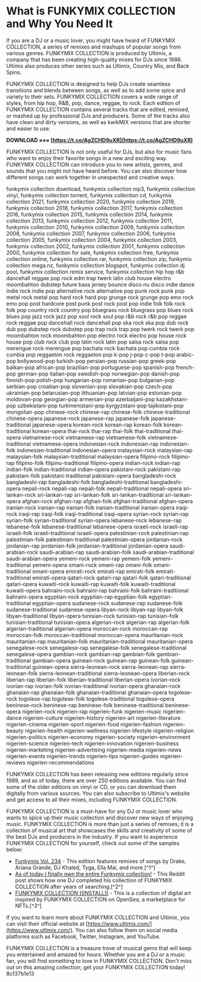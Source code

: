 # What is FUNKYMIX COLLECTION and Why You Need It
 
If you are a DJ or a music lover, you might have heard of FUNKYMIX COLLECTION, a series of remixes and mashups of popular songs from various genres. FUNKYMIX COLLECTION is produced by Ultimix, a company that has been creating high-quality mixes for DJs since 1986. Ultimix also produces other series such as Ultimix, Country Mix, and Back Spins.
 
FUNKYMIX COLLECTION is designed to help DJs create seamless transitions and blends between songs, as well as to add some spice and variety to their sets. FUNKYMIX COLLECTION covers a wide range of styles, from hip hop, R&B, pop, dance, reggae, to rock. Each edition of FUNKYMIX COLLECTION contains several tracks that are edited, remixed, or mashed up by professional DJs and producers. Some of the tracks also have clean and dirty versions, as well as kwikMIX versions that are shorter and easier to use.
 
**DOWNLOAD »»» [https://t.co/AgZCHD9uXR](https://t.co/AgZCHD9uXR)**


 
FUNKYMIX COLLECTION is not only useful for DJs, but also for music fans who want to enjoy their favorite songs in a new and exciting way. FUNKYMIX COLLECTION can introduce you to new artists, genres, and sounds that you might not have heard before. You can also discover how different songs can work together in unexpected and creative ways.
 
funkymix collection download,  funkymix collection mp3,  funkymix collection vinyl,  funkymix collection torrent,  funkymix collection cd,  funkymix collection 2021,  funkymix collection 2020,  funkymix collection 2019,  funkymix collection 2018,  funkymix collection 2017,  funkymix collection 2016,  funkymix collection 2015,  funkymix collection 2014,  funkymix collection 2013,  funkymix collection 2012,  funkymix collection 2011,  funkymix collection 2010,  funkymix collection 2009,  funkymix collection 2008,  funkymix collection 2007,  funkymix collection 2006,  funkymix collection 2005,  funkymix collection 2004,  funkymix collection 2003,  funkymix collection 2002,  funkymix collection 2001,  funkymix collection 2000,  funkymix collection for sale,  funkymix collection free,  funkymix collection online,  funkymix collection rar,  funkymix collection zip,  funkymix collection mega.nz,  funkymix collection blogspot,  funkymix collection dj pool,  funkymix collection remix service,  funkymix collection hip hop r&b dancehall reggae pop rock edm trap twerk latin club house electro moombahton dubstep future bass jersey bounce disco nu disco indie dance indie rock indie pop alternative rock alternative pop punk rock punk pop metal rock metal pop hard rock hard pop grunge rock grunge pop emo rock emo pop post hardcore post punk post rock post pop indie folk folk rock folk pop country rock country pop bluegrass rock bluegrass pop blues rock blues pop jazz rock jazz pop soul rock soul pop r&b rock r&b pop reggae rock reggae pop dancehall rock dancehall pop ska rock ska pop dub rock dub pop dubstep rock dubstep pop trap rock trap pop twerk rock twerk pop moombahton rock moombahton pop electro rock electro pop house rock house pop club rock club pop latin rock latin pop salsa rock salsa pop merengue rock merengue pop bachata rock bachata pop cumbia rock cumbia pop reggaeton rock reggaeton pop k-pop j-pop c-pop t-pop arabic-pop bollywood-pop turkish-pop persian-pop russian-pop greek-pop balkan-pop african-pop brazilian-pop portuguese-pop spanish-pop french-pop german-pop italian-pop swedish-pop norwegian-pop danish-pop finnish-pop polish-pop hungarian-pop romanian-pop bulgarian-pop serbian-pop croatian-pop slovenian-pop slovakian-pop czech-pop ukrainian-pop belarusian-pop lithuanian-pop latvian-pop estonian-pop moldovan-pop georgian-pop armenian-pop azerbaijani-pop kazakhstani-pop uzbekistani-pop turkmenistani-pop kyrgyzstani-pop tajikistani-pop mongolian-pop chinese-rock chinese-rap chinese-folk chinese-traditional chinese-opera japanese-rock japanese-rap japanese-folk japanese-traditional japanese-opera korean-rock korean-rap korean-folk korean-traditional korean-opera thai-rock thai-rap thai-folk thai-traditional thai-opera vietnamese-rock vietnamese-rap vietnamese-folk vietnamese-traditional vietnamese-opera indonesian-rock indonesian-rap indonesian-folk indonesian-traditional indonesian-opera malaysian-rock malaysian-rap malaysian-folk malaysian-traditional malaysian-opera filipino-rock filipino-rap filipino-folk filipino-traditional filipino-opera indian-rock indian-rap indian-folk indian-traditional indian-opera pakistani-rock pakistani-rap pakistani-folk pakistani-traditional pakistani-opera bangladeshi-rock bangladeshi-rap bangladeshi-folk bangladeshi-traditional bangladeshi-opera nepali-rock nepali-rap nepali-folk nepali-traditional nepali-opera sri-lankan-rock sri-lankan-rap sri-lankan-folk sri-lankan-traditional sri-lankan-opera afghan-rock afghan-rap afghan-folk afghan-traditional afghan-opera iranian-rock iranian-rap iranian-folk iranian-traditional iranian-opera iraqi-rock iraqi-rap iraqi-folk iraqi-traditional iraqi-opera syrian-rock syrian-rap syrian-folk syrian-traditional syrian-opera lebanese-rock lebanese-rap lebanese-folk lebanese-traditional lebanese-opera israeli-rock israeli-rap israeli-folk israeli-traditional israeli-opera palestinian-rock palestinian-rap palestinian-folk palestinian-traditional palestinian-opera jordanian-rock jordanian-rap jordanian-folk jordanian-traditional jordanian-opera saudi-arabian-rock saudi-arabian-rap saudi-arabian-folk saudi-arabian-traditional saudi-arabian-opera yemeni-rock yemeni-rap yemeni-folk yemeni-traditional yemeni-opera omani-rock omani-rap omani-folk omani-traditional omani-opera emirati-rock emirati-rap emirati-folk emirati-traditional emirati-opera qatari-rock qatari-rap qatari-folk qatari-traditional qatari-opera kuwaiti-rock kuwaiti-rap kuwaiti-folk kuwaiti-traditional kuwaiti-opera bahraini-rock bahraini-rap bahraini-folk bahraini-traditional bahraini-opera egyptian-rock egyptian-rap egyptian-folk egyptian-traditional egyptian-opera sudanese-rock sudanese-rap sudanese-folk sudanese-traditional sudanese-opera libyan-rock libyan-rap libyan-folk libyan-traditional libyan-opera tunisian-rock tunisian-rap tunisian-folk tunisian-traditional tunisian-opera algerian-rock algerian-rap algerian-folk algerian-traditional algerian-opera moroccan-rock moroccan-rap moroccan-folk moroccan-traditional moroccan-opera mauritanian-rock mauritanian-rap mauritanian-folk mauritanian-traditional mauritanian-opera senegalese-rock senegalese-rap senegalese-folk senegalese-traditional senegalese-opera gambian-rock gambian-rap gambian-folk gambian-traditional gambian-opera guinean-rock guinean-rap guinean-folk guinean-traditional guinean-opera sierra-leonean-rock sierra-leonean-rap sierra-leonean-folk sierra-leonean-traditional sierra-leonean-opera liberian-rock liberian-rap liberian-folk liberian-traditional liberian-opera ivorian-rock ivorian-rap ivorian-folk ivorian-traditional ivorian-opera ghanaian-rock ghanaian-rap ghanaian-folk ghanaian-traditional ghanaian-opera togolese-rock togolese-rap togolese-folk togolese-traditional togolese-opera beninese-rock beninese-rap beninese-folk beninese-traditional beninese-opera nigerien-rock nigerien-rap nigerien-funk nigerien-music nigerien-dance nigerien-culture nigerien-history nigerien-art nigerien-literature nigerien-cinema nigerien-sport nigerien-food nigerien-fashion nigerien-beauty nigerien-health nigerien-wellness nigerien-lifestyle nigerien-religion nigerien-politics nigerien-economy nigerien-society nigerien-environment nigerien-science nigerien-tech nigerien-innovation nigerien-business nigerien-marketing nigerien-advertising nigerien-media nigerien-news nigerien-events nigerien-trends nigerien-tips nigerien-guides nigerien-reviews nigerien-recommendations
 
FUNKYMIX COLLECTION has been releasing new editions regularly since 1989, and as of today, there are over 250 editions available. You can find some of the older editions on vinyl or CD, or you can download them digitally from various sources. You can also subscribe to Ultimix's website and get access to all their mixes, including FUNKYMIX COLLECTION.
 
FUNKYMIX COLLECTION is a must-have for any DJ or music lover who wants to spice up their music collection and discover new ways of enjoying music. FUNKYMIX COLLECTION is more than just a series of remixes; it is a collection of musical art that showcases the skills and creativity of some of the best DJs and producers in the industry. If you want to experience FUNKYMIX COLLECTION for yourself, check out some of the samples below:
 
- [Funkymix Vol. 234](https://archive.org/details/FunkymixVol.234) - This edition features remixes of songs by Drake, Ariana Grande, DJ Khaled, Tyga, Ella Mai, and more.[^1^]
- [As of today I finally own the entire Funkymix collection!](https://www.reddit.com/r/DJs/comments/s37v02/as_of_today_i_finally_own_the_entire_funkymix/) - This Reddit post shows how one DJ completed his collection of FUNKYMIX COLLECTION after years of searching.[^2^]
- [FUNKYMIX COLLECTION ((INSTALL))](https://opensea.io/collection/funkymix-collection-install) - This is a collection of digital art inspired by FUNKYMIX COLLECTION on OpenSea, a marketplace for NFTs.[^3^]

If you want to learn more about FUNKYMIX COLLECTION and Ultimix, you can visit their official website at [https://www.ultimix.com/](https://www.ultimix.com/). You can also follow them on social media platforms such as Facebook, Twitter, Instagram, and YouTube.
 
FUNKYMIX COLLECTION is a treasure trove of musical gems that will keep you entertained and amazed for hours. Whether you are a DJ or a music fan, you will find something to love in FUNKYMIX COLLECTION. Don't miss out on this amazing collection; get your FUNKYMIX COLLECTION today!
 8cf37b1e13
 
